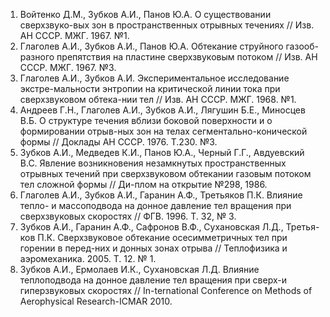 1. Войтенко Д.М., Зубков А.И., Панов Ю.А. О существовании сверхзвуко-вых зон в пространственных отрывных течениях // Изв. АН СССР. МЖГ. 1967. №1.
2. Глаголев А.И., Зубков А.И., Панов Ю.А. Обтекание струйного газооб-разного препятствия на пластине сверхзвуковым потоком // Изв. АН СССР. МЖГ. 1967. №3.
3. Глаголев А.И., Зубков А.И. Экспериментальное исследование экстре-мальности энтропии на критической линии тока при сверхзвуковом обтека-нии тел // Изв. АН СССР. МЖГ. 1968. №1.
4. Андреев Г.Н., Глаголев А.И., Зубков А.И., Лягушин Б.Е., Миносцев В.Б. О структуре течения вблизи боковой поверхности и о формировании отрыв-ных зон на телах сегментально-конической формы // Доклады АН СССР. 1976. Т.230. №3. 
5. Зубков А.И., Медведев К.И., Панов Ю.А., Черный Г.Г., Авдуевский В.С. Явление возникновения незамкнутых пространственных отрывных течений при сверхзвуковом обтекании газовым потоком тел сложной формы // Ди-плом на открытие №298, 1986.
6. Глаголев А.И., Зубков А.И., Гаранин А.Ф., Третьяков П.К. Влияние тепло- и массоподвода на донное давление тел вращения при сверхзвуковых скоростях //  ФГВ. 1996. Т. 32, № 3.
7. Зубков А.И., Гаранин А.Ф., Cафронов В.Ф., Сухановская Л.Д., Третья-ков П.К. Сверхзвуковое обтекание осесимметричных тел при горении в перед-них и донных зонах отрыва // Теплофизика и аэромеханика. 2005. Т. 12. № 1.
8. Зубков А.И., Ермолаев И.К., Сухановская Л.Д. Влияние теплоподвода на донное давление тел вращения при сверх-и гиперзвуковых скоростях // In-ternational Conference on Methods of Aerophysical Research-ICMAR 2010.
